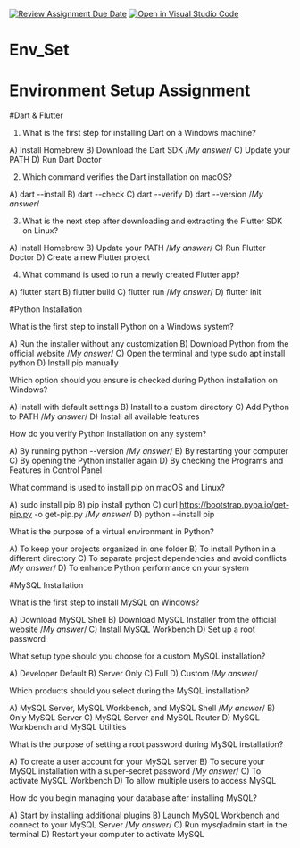 [![Review Assignment Due Date](https://classroom.github.com/assets/deadline-readme-button-22041afd0340ce965d47ae6ef1cefeee28c7c493a6346c4f15d667ab976d596c.svg)](https://classroom.github.com/a/vnsr1XuU)
[![Open in Visual Studio Code](https://classroom.github.com/assets/open-in-vscode-2e0aaae1b6195c2367325f4f02e2d04e9abb55f0b24a779b69b11b9e10269abc.svg)](https://classroom.github.com/online_ide?assignment_repo_id=17212367&assignment_repo_type=AssignmentRepo)
# Env_Set

# Environment Setup Assignment

#Dart & Flutter

1. What is the first step for installing Dart on a Windows machine?

A) Install Homebrew
   B) Download the Dart SDK /*My answer*/
C) Update your PATH
D) Run Dart Doctor


2. Which command verifies the Dart installation on macOS?

A) dart --install
B) dart --check
C) dart --verify
  D) dart --version /*My answer*/


3. What is the next step after downloading and extracting the Flutter SDK on Linux?

A) Install Homebrew
  B) Update your PATH /*My answer*/
C) Run Flutter Doctor
D) Create a new Flutter project


4. What command is used to run a newly created Flutter app?

A) flutter start
B) flutter build
  C) flutter run /*My answer*/
D) flutter init


#Python Installation

What is the first step to install Python on a Windows system?

A) Run the installer without any customization
  B) Download Python from the official website /*My answer*/
C) Open the terminal and type sudo apt install python
D) Install pip manually

Which option should you ensure is checked during Python installation on Windows?

A) Install with default settings
B) Install to a custom directory
  C) Add Python to PATH /*My answer*/
D) Install all available features

How do you verify Python installation on any system?

  A) By running python --version /*My answer*/
B) By restarting your computer
C) By opening the Python installer again
D) By checking the Programs and Features in Control Panel

What command is used to install pip on macOS and Linux?

A) sudo install pip
B) pip install python
  C) curl https://bootstrap.pypa.io/get-pip.py -o get-pip.py /*My answer*/
D) python --install pip

What is the purpose of a virtual environment in Python?

A) To keep your projects organized in one folder
B) To install Python in a different directory
  C) To separate project dependencies and avoid conflicts /*My answer*/
D) To enhance Python performance on your system

#MySQL Installation

What is the first step to install MySQL on Windows?

A) Download MySQL Shell
  B) Download MySQL Installer from the official website /*My answer*/
C) Install MySQL Workbench
D) Set up a root password

What setup type should you choose for a custom MySQL installation?

A) Developer Default
B) Server Only
C) Full
  D) Custom /*My answer*/

Which products should you select during the MySQL installation?

  A) MySQL Server, MySQL Workbench, and MySQL Shell /*My answer*/
B) Only MySQL Server
C) MySQL Server and MySQL Router
D) MySQL Workbench and MySQL Utilities

What is the purpose of setting a root password during MySQL installation?

A) To create a user account for your MySQL server
  B) To secure your MySQL installation with a super-secret password /*My answer*/
C) To activate MySQL Workbench
D) To allow multiple users to access MySQL

How do you begin managing your database after installing MySQL?

A) Start by installing additional plugins
  B) Launch MySQL Workbench and connect to your MySQL Server /*My answer*/
C) Run mysqladmin start in the terminal
D) Restart your computer to activate MySQL
